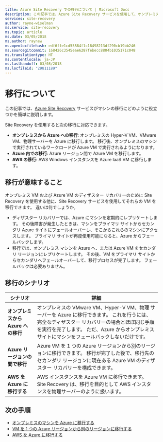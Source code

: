 ```yaml
---
title: Azure Site Recovery での移行について | Microsoft Docs
description: この記事では、Azure Site Recovery サービスを使用して、オンプレミスおよび Azure の VM を移行する方法について説明します。
services: site-recovery
author: rayne-wiselman
ms.service: site-recovery
ms.topic: article
ms.date: 03/05/2018
ms.author: raynew
ms.openlocfilehash: edf6ffe1cd55884f1c18498213df290cb19bb246
ms.sourcegitcommit: 168426c3545eae6287febecc8804b1035171c048
ms.translationtype: HT
ms.contentlocale: ja-JP
ms.lasthandoff: 03/08/2018
ms.locfileid: "29811189"
---
```

# <a name="about-migration"></a>移行について

この記事では、[Azure Site Recovery](site-recovery-overview.md) サービスがマシンの移行にどのように役立つかを簡単に説明します。 

Site Recovery を使用すると次の移行に対応できます。

- **オンプレミスから Azure への移行**: オンプレミスの Hyper-V VM、VMware VM、物理サーバーを Azure に移行します。 移行後、オンプレミスのマシンで実行されているワークロードが Azure VM で実行されるようになります。 
- **Azure 内での移行**: Azure リージョン間で Azure VM を移行します。 
- **AWS の移行**: AWS Windows インスタンスを Azure IaaS VM に移行します。 


## <a name="what-do-we-mean-by-migration"></a>移行が意味すること

オンプレミス VM および Azure VM のディザスター リカバリーのために Site Recovery を使用する他に、Site Recovery サービスを使用してそれらの VM を移行できます。 違いは何でしょうか。

- ディザスター リカバリーでは、Azure にマシンを定期的にレプリケートします。 その後障害が発生したときは、マシンをプライマリ サイトからセカンダリ Azure サイトにフェールオーバーし、そこからこれらのマシンにアクセスします。 プライマリ サイトが再度使用可能になると、Azure からフェールバックします。
- 移行では、オンプレミス マシンを Azure へ、または Azure VM をセカンダリ リージョンにレプリケートします。 その後、VM をプライマリ サイトからセカンダリへフェールオーバーして、移行プロセスが完了します。 フェールバックは必要ありません。  


## <a name="migration-scenarios"></a>移行のシナリオ

**シナリオ** | **詳細**
--- | ---
**オンプレミスから Azure への移行** | オンプレミスの VMware VM、Hyper-V VM、物理 サーバーを Azure に移行できます。 これを行うには、完全なディザスター リカバリーの場合とほぼ同じ手順を実行を完了します。 ただ、Azure からオンプレミス サイトにマシンをフェールバックしないだけです。
**Azure リージョンの間で移行** | Azure VM を 1 つの Azure リージョンから別のリージョンに移行できます。 移行が完了した後で、移行先のセカンダリ リージョンに現在ある Azure VM のディザスター リカバリーを構成できます。
**AWS を Azure に移行する** | AWS インスタンスを Azure VM に移行できます。 Site Recovery は、移行を目的として AWS インスタンスを物理サーバーのように扱います。 

## <a name="next-steps"></a>次の手順

- [オンプレミスのマシンを Azure に移行する](migrate-tutorial-on-premises-azure.md)
- [VM を 1 つの Azure リージョンから別のリージョンに移行する](azure-to-azure-tutorial-migrate.md)
- [AWS を Azure に移行する](migrate-tutorial-aws-azure.md)
